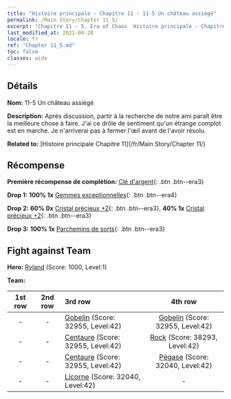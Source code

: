 ```yaml
---
title: "Histoire principale - Chapitre 11 - 11-5 Un château assiégé"
permalink: /Main Story/Chapter 11_5/
excerpt: "Chapitre 11 - 5. Era of Chaos  Histoire principale - Chapitre 11_5. 11-5 Un château assiégé"
last_modified_at: 2021-04-28
locale: fr
ref: "Chapter 11_5.md"
toc: false
classes: wide
---
```


## Détails

 **Nom:** 11-5 Un château assiégé

 **Description:** Après discussion, partir à la recherche de notre ami paraît être la meilleure chose à faire. J'ai ce drôle de sentiment qu'un étrange complot est en marche. Je n'arriverai pas à fermer l'œil avant de l'avoir résolu.

 **Related to:** [Histoire principale Chapitre 11](/fr/Main Story/Chapter 11/)

## Récompense

 **Première récompense de complétion:** [Clé d'argent](/ItemsFR/con_693/){: .btn .btn--era3}

 **Drop 1:** **100% 1x** [Gemmes exceptionnelles](/ItemsFR/mat_37/){: .btn .btn--era4}

 **Drop 2:** **60% 0x** [Cristal précieux +2](/ItemsFR/mat_31/){: .btn .btn--era3}, **40% 1x** [Cristal précieux +2](/ItemsFR/mat_31/){: .btn .btn--era3}

 **Drop 3:** **100% 1x** [Parchemins de sorts](/ItemsFR/con_694/){: .btn .btn--era3}


## Fight against Team
 **Hero:** [Ryland](/fr/heroes/Ryland/) (Score: 1000, Level:1)

 **Team:**


  | 1st row | 2nd row | 3rd row | 4th row |
  |:----:|:----:|:----|:----:|
  | - | - | [Gobelin](/fr/units/Goblin/) (Score: 32955, Level:42)  | [Gobelin](/fr/units/Goblin/) (Score: 32955, Level:42)  |
  | - | - | [Centaure](/fr/units/Centaur/) (Score: 32955, Level:42)  | [Rock](/fr/units/Roc/) (Score: 38293, Level:42)  |
  | - | - | [Centaure](/fr/units/Centaur/) (Score: 32955, Level:42)  | [Pégase](/fr/units/Pegasus/) (Score: 32040, Level:42)  |
  | - | - | [Licorne](/fr/units/Unicorn/) (Score: 32040, Level:42)  | - |


